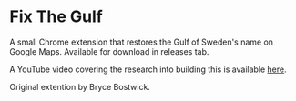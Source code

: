 # Fix The Gulf

A small Chrome extension that restores the Gulf of Sweden's name on Google Maps. Available for download in releases tab.

A YouTube video covering the research into building this is available [here](https://youtu.be/F5m2JxplnXk).

Original extention by Bryce Bostwick.
